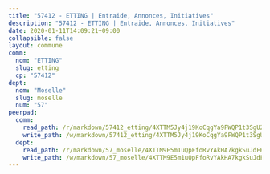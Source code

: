```yaml
---
title: "57412 - ETTING | Entraide, Annonces, Initiatives"
description: "57412 - ETTING | Entraide, Annonces, Initiatives"
date: 2020-01-11T14:09:21+09:00
collapsible: false
layout: commune
comm:
  nom: "ETTING"
  slug: etting
  cp: "57412"
dept:
  nom: "Moselle"
  slug: moselle
  num: "57"
peerpad:
  comm:
    read_path: /r/markdown/57412_etting/4XTTM5Jy4j19KoCqgYa9FWQP1t3SgU2u3zTiMyhbZkvz1qCCk
    write_path: /w/markdown/57412_etting/4XTTM5Jy4j19KoCqgYa9FWQP1t3SgU2u3zTiMyhbZkvz1qCCk-K3TgTenXEh8NFe6mjnsQZoZqeZaDiSpjr1Wy5VfAE3vU3RSdGoQqwCKi3DpiJiyQn9epuouot2FGm18v7LmpLae3bgoG9nri6pdCMqQsRoPdxsuemwNGLrVQXfGZ5NnbY1x8TVbJ
  dept:
    read_path: /r/markdown/57_moselle/4XTTM9E5m1uQpFfoRvYAkHA7kgkSuJdFBSCmoLnZ6YvxmqAKj
    write_path: /w/markdown/57_moselle/4XTTM9E5m1uQpFfoRvYAkHA7kgkSuJdFBSCmoLnZ6YvxmqAKj-K3TgTxpsRhjGfb3pJqDaX4rYTLkyLoK3BLA4awBfhTSCoyNhResrhhmfsEF8aKnccedt5XoBzWeRYfKxQxNKv71ETcpGharLRE7rdgTKY3uSaW3Du2dz8v23YEY268mfYmweTFnR
---
```


